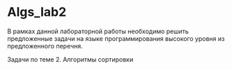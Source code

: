 # Algs_lab2
 
В рамках данной лабораторной работы необходимо решить предложенные задачи на языке программирования высокого уровня из предложенного перечня.

Задачи по теме 2. Алгоритмы сортировки

